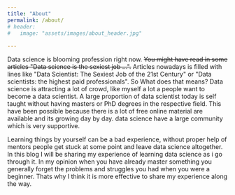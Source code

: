 ```yaml
---
title: "About"
permalink: /about/
# header:
#	image: "assets/images/about_header.jpg"
	
---
```


Data science is blooming profession right now. ~~You might have read in some articles "Data science is the sexiest job ...".~~
 Articles nowadays is filled with lines like "Data Scientist: The Sexiest Job of the 21st Century" or "Data scientists: the highest paid professionals".
 So What does that means? Data science is attracting a lot of crowd, like myself a lot a people
want to become a data scientist. A large proportion of data scientist today is
 self taught without having masters or PhD degrees in the respective field. This have been possible because there is a lot of free online
 material are available and its growing day by day. data science have a large community which is very supportive.

 Learning things by yourself can be a bad experience, without proper help of mentors people get stuck at some point and leave
data science altogether.
In this blog I will be sharing my experience of learning data science as i go through it.
 In my opinion when you have already master something you generally forget the
problems and struggles you had when you were a beginner. Thats why I think it is more effective
 to share my experience along the way. 